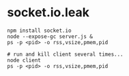 # socket.io.leak

    npm install socket.io
    node --expose-gc server.js &
    ps -p <pid> -o rss,vsize,pmem,pid
    
    # run and kill client several times...
    node client 
    ps -p <pid> -o rss,vsize,pmem,pid
